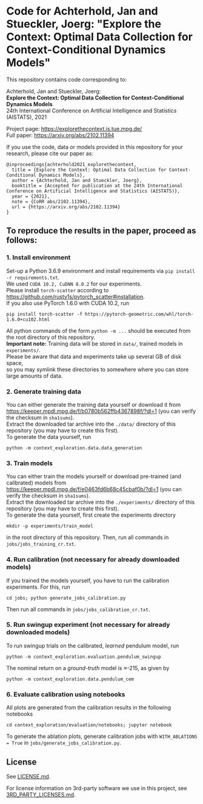 # Code for Achterhold, Jan and Stueckler, Joerg: "Explore the Context: Optimal Data Collection for Context-Conditional Dynamics Models"
This repository contains code corresponding to:

Achterhold, Jan and Stueckler, Joerg: \
**Explore the Context: Optimal Data Collection for Context-Conditional Dynamics Models**\
24th International Conference on
Artificial Intelligence and Statistics (AISTATS), 2021

Project page: https://explorethecontext.is.tue.mpg.de/ \
Full paper: https://arxiv.org/abs/2102.11394

If you use the code, data or models provided in this repository for your research, please cite our paper as:
```
@inproceedings{achterhold2021_explorethecontext,
  title = {Explore the Context: Optimal Data Collection for Context-Conditional Dynamics Models},
  author = {Achterhold, Jan and Stueckler, Joerg},
  booktitle = {Accepted for publication at the 24th International Conference on Artificial Intelligence and Statistics (AISTATS)},
  year = {2021},
  note = {CoRR abs/2102.11394},
  url = {https://arxiv.org/abs/2102.11394}
}
```

## To reproduce the results in the paper, proceed as follows:

### 1. Install environment
Set-up a Python 3.6.9 environment and install requirements via `pip install -r requirements.txt`.  
We used `CUDA 10.2, CuDNN 8.0.2` for our experiments.  
Please install `torch-scatter` according to https://github.com/rusty1s/pytorch_scatter#installation.  
If you also use PyTorch 1.6.0 with CUDA 10.2, run
```
pip install torch-scatter -f https://pytorch-geometric.com/whl/torch-1.6.0+cu102.html
```

All python commands of the form `python -m ...` should be executed from the root directory of this repository.  
**Important note:** Training data will be stored in `data/`, trained models in `experiments/`.  
Please be aware that data and experiments take up several GB of disk space,  
so you may symlink these directories to somewhere
where you can store large amounts of data.

### 2. Generate training data
You can either generate the training data yourself or download it from \
https://keeper.mpdl.mpg.de/f/b0780b562ffb4367898f/?dl=1 (you can verify the checksum in `sha1sums`). \
Extract the downloaded tar archive into the `./data/` directory of this repository (you may have to create this first). \
To generate the data yourself, run
```
python -m context_exploration.data.data_generation
```


### 3. Train models
You can either train the models yourself or download pre-trained (and calibrated) models from \
https://keeper.mpdl.mpg.de/f/e0463fd6b68c45cbaf0b/?dl=1 (you can verify the checksum in `sha1sums`). \
Extract the downloaded tar archive into the `./experiments/` directory of this repository (you may have to create this first). \
To generate the data yourself, first create the experiments directory 
```
mkdir -p experiments/train_model
```
in the root directory of this repository.
Then, run all commands in `jobs/jobs_training_cr.txt`.

### 4. Run calibration (not necessary for already downloaded models)
If you trained the models yourself, you have to run the calibration experiments.
For this, run
```
cd jobs; python generate_jobs_calibration.py
```
Then run all commands in `jobs/jobs_calibration_cr.txt`.

### 5. Run swingup experiment (not necessary for already downloaded models)
To run swingup trials on the calibrated, _learned_ pendulum model, run
```
python -m context_exploration.evaluation.pendulum_swingup
```
The nominal return on a _ground-truth_ model is ≈-215, as given by
```
python -m context_exploration.data.pendulum_cem
```

### 6. Evaluate calibration using notebooks
All plots are generated from the calibration results in the following notebooks
```
cd context_exploration/evaluation/notebooks; jupyter notebook
```
To generate the ablation plots, generate calibration jobs with
` WITH_ABLATIONS = True ` in `jobs/generate_jobs_calibration.py`.

## License

See [LICENSE.md](LICENSE.md).

For license information on 3rd-party software we use in this project, see [3RD_PARTY_LICENSES.md](3RD_PARTY_LICENSES.md).
